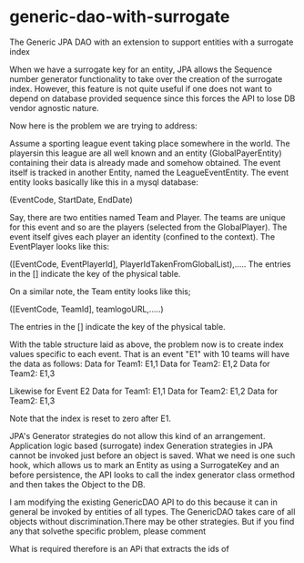 # generic-dao-with-surrogate
The Generic JPA DAO with an extension to support entities with a surrogate index

When we have a surrogate key for an entity, JPA allows the Sequence number generator functionality to take over the creation of the surrogate index. However, this feature is not quite useful if one does not want to depend on database provided sequence since this forces the API to lose DB vendor agnostic nature. 

Now here is the problem we are trying to address:

Assume a sporting league event taking place somewhere in the world. The playersin this league are all well known and an entity (GlobalPayerEntity) containing their data is already made and somehow obtained. The event itself is tracked in another Entity, named the LeagueEventEntity. The event entity looks basically like this in a mysql database:

(EventCode, StartDate, EndDate)

Say, there are two entities named Team and Player. The teams are unique for this event and so are the players (selected from the GlobalPlayer). The event itself gives each player an identity (confined to the context). The EventPlayer looks like this:

([EventCode, EventPlayerId], PlayerIdTakenFromGlobalList),..... 
The entries in the [] indicate the key of the physical table.

On a similar note, the Team entity looks like this;

([EventCode, TeamId], teamlogoURL,.....)

The entries in the [] indicate the key of the physical table.

With the table structure laid as above, the problem now is to create index values specific to each event. That is an event "E1" with 10 teams will have the data as follows:
Data for Team1: E1,1
Data for Team2: E1,2
Data for Team2: E1,3

Likewise for Event E2
Data for Team1: E1,1
Data for Team2: E1,2
Data for Team2: E1,3

Note that the index is reset to zero after E1.

JPA's Generator strategies do not allow this kind of an arrangement. Application logic based (surrogate) index Generation strategies in JPA cannot be invoked just before an object is saved. What we need is one such hook, which allows us to mark an Entity as using a SurrogateKey and an before persistence, the API looks to call the index generator class ormethod and then takes the Object to the DB.

I am modifying the existing GenericDAO API to do this because it can in general be invoked by entities of all types. The GenericDAO takes care of all objects without discrimination.There may be other strategies. But if you find any that solvethe specific problem, please comment 

What is required therefore is an APi that extracts the ids of 
